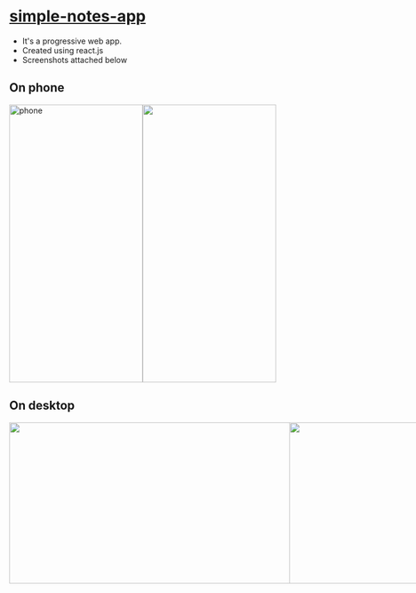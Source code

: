 # [simple-notes-app](https://notes365.netlify.app/)

* It's a progressive web app.
* Created using react.js
* Screenshots attached below

## On phone

<div style="display: flex;">
<img src="https://user-images.githubusercontent.com/23453334/180607650-a6db5e8d-ecec-4787-9744-4b9f548cdaef.png" height="500" width="240" alt="phone">
<img src="https://user-images.githubusercontent.com/23453334/180607652-995316d0-859f-48e1-b83e-6ec62d35d50b.png" height="500" width="240">
</div>

## On desktop

<div style="display: flex;">
<img src="https://user-images.githubusercontent.com/23453334/180607655-1ce88572-43b5-47be-97bb-3704f5fb6bf9.png" width="520" height="290">
<img src="https://user-images.githubusercontent.com/23453334/180607657-19a54b44-80d9-400f-bc4c-a23bf20e6f63.png" width="520" height="290">
</div>
